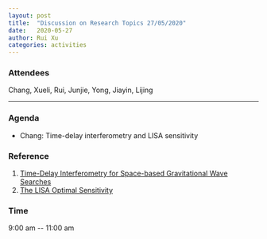 ```yaml
---
layout: post
title:  "Discussion on Research Topics 27/05/2020"
date:   2020-05-27
author: Rui Xu
categories: activities
---
```



### Attendees


Chang, Xueli, Rui, Junjie, Yong, Jiayin, Lijing

---

### Agenda

- Chang: Time-delay interferometry and LISA sensitivity


### Reference

1. [Time-Delay Interferometry for Space-based Gravitational Wave Searches](https://ui.adsabs.harvard.edu/abs/1999ApJ...527..814A/abstract)
2. [The LISA Optimal Sensitivity](https://arxiv.org/abs/gr-qc/0209039)


### Time

9:00 am -- 11:00 am
